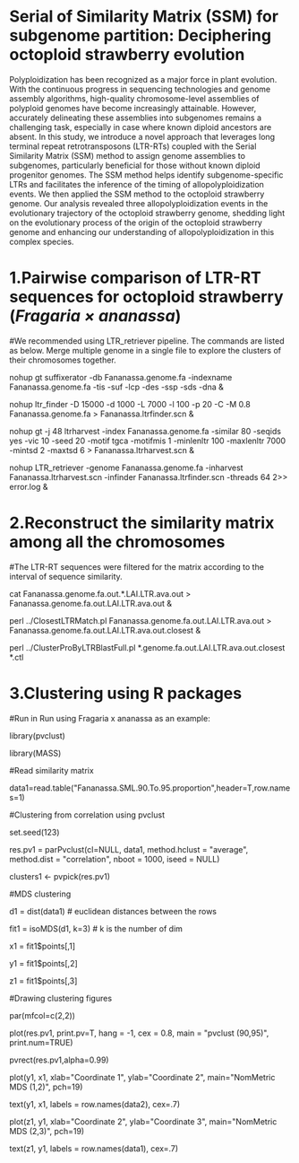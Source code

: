 # Serial of Similarity Matrix (SSM) for subgenome partition: Deciphering octoploid strawberry evolution
Polyploidization has been recognized as a major force in plant evolution. With the continuous progress in sequencing technologies and genome assembly algorithms, high-quality chromosome-level assemblies of polyploid genomes have become increasingly attainable. However, accurately delineating these assemblies into subgenomes remains a challenging task, especially in case where known diploid ancestors are absent. In this study, we introduce a novel approach that leverages long terminal repeat retrotransposons (LTR-RTs) coupled with the Serial Similarity Matrix (SSM) method to assign genome assemblies to subgenomes, particularly beneficial for those without known diploid progenitor genomes. The SSM method helps identify subgenome-specific LTRs and facilitates the inference of the timing of allopolyploidization events. We then applied the SSM method to the octoploid strawberry genome. Our analysis revealed three allopolyploidization events in the evolutionary trajectory of the octoploid strawberry genome, shedding light on the evolutionary process of the origin of the octoploid strawberry genome and enhancing our understanding of allopolyploidization in this complex species.

# 1.Pairwise comparison of LTR-RT sequences for octoploid strawberry (_Fragaria × ananassa_)
#We recommended using LTR_retriever pipeline. The commands are listed as below. Merge multiple genome in a single file to explore the clusters of their chromosomes together.

  nohup gt suffixerator -db Fananassa.genome.fa -indexname Fananassa.genome.fa -tis -suf -lcp -des -ssp -sds -dna &

  nohup ltr_finder -D 15000 -d 1000 -L 7000 -l 100 -p 20 -C -M 0.8 Fananassa.genome.fa > Fananassa.ltrfinder.scn &

  nohup gt -j 48 ltrharvest -index Fananassa.genome.fa -similar 80 -seqids yes -vic 10 -seed 20 -motif tgca -motifmis 1 -minlenltr 100 -maxlenltr 7000 -mintsd 2 -maxtsd 6 > Fananassa.ltrharvest.scn &

  nohup LTR_retriever -genome Fananassa.genome.fa -inharvest Fananassa.ltrharvest.scn -infinder Fananassa.ltrfinder.scn -threads 64 2>> error.log &

# 2.Reconstruct the similarity matrix among all the chromosomes
#The LTR-RT sequences were filtered for the matrix according to the interval of sequence similarity.

  cat Fananassa.genome.fa.out.*.LAI.LTR.ava.out > Fananassa.genome.fa.out.LAI.LTR.ava.out &

  perl ../ClosestLTRMatch.pl Fananassa.genome.fa.out.LAI.LTR.ava.out > Fananassa.genome.fa.out.LAI.LTR.ava.out.closest &

  perl ../ClusterProByLTRBlastFull.pl *.genome.fa.out.LAI.LTR.ava.out.closest *.ctl

# 3.Clustering using R packages
#Run in Run using Fragaria x ananassa as an example:

library(pvclust)

library(MASS)


#Read similarity matrix

data1=read.table("Fananassa.SML.90.To.95.proportion",header=T,row.names=1)


#Clustering from correlation using pvclust

set.seed(123)

res.pv1 = parPvclust(cl=NULL, data1, method.hclust = "average", method.dist = "correlation", nboot = 1000, iseed = NULL)

clusters1 <- pvpick(res.pv1)


#MDS clustering

d1 = dist(data1) # euclidean distances between the rows

fit1 = isoMDS(d1, k=3) # k is the number of dim

x1 = fit1$points[,1]

y1 = fit1$points[,2]

z1 = fit1$points[,3]


#Drawing clustering figures

par(mfcol=c(2,2))

plot(res.pv1, print.pv=T, hang = -1, cex = 0.8, main = "pvclust (90,95)", print.num=TRUE)

pvrect(res.pv1,alpha=0.99)

plot(y1, x1, xlab="Coordinate 1", ylab="Coordinate 2",  main="NomMetric MDS (1,2)", pch=19)

text(y1, x1, labels = row.names(data2), cex=.7)

plot(z1, y1, xlab="Coordinate 2", ylab="Coordinate 3",  main="NomMetric MDS (2,3)", pch=19)

text(z1, y1, labels = row.names(data1), cex=.7)

